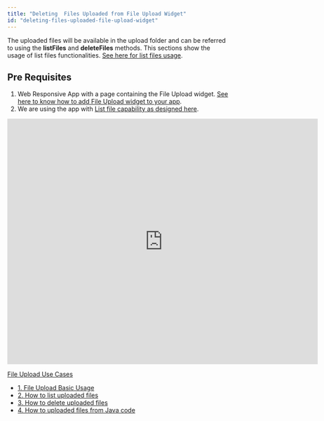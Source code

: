 ```yaml
---
title: "Deleting  Files Uploaded from File Upload Widget"
id: "deleting-files-uploaded-file-upload-widget"
---
```


The uploaded files will be available in the upload folder and can be referred to using the **listFiles** and **deleteFiles** methods. This sections show the usage of list files functionalities. [See here for list files usage](/learn/how-tos/listing-files-uploaded-file-upload-widget/).

## Pre Requisites

1. Web Responsive App with a page containing the File Upload widget. [See here to know how to add File Upload widget to your app](/learn/app-development/widgets/form-widgets/file-upload-basic-usage/).
2. We are using the app with [List file capability as designed here](/learn/how-tos/listing-files-uploaded-file-upload-widget/).

<iframe width="708" height="560" src="https://docs.google.com/presentation/d/1AmZDN12_nHVyV9CSyU-IHM57KNUJ0NeZ3o83wFEB7mg/embed?start=false&amp;loop=false&amp;delayms=3000" frameborder="0" allowfullscreen="allowfullscreen" mozallowfullscreen="mozallowfullscreen" webkitallowfullscreen="webkitallowfullscreen"></iframe>

[File Upload Use Cases](/learn/app-development/widgets/basic/fileupload-use-cases/)

- [1\. File Upload Basic Usage](/learn/app-development/widgets/form-widgets/file-upload-basic-usage/)
- [2\. How to list uploaded files](/learn/how-tos/listing-files-uploaded-file-upload-widget/)
- [3\. How to delete uploaded files](/learn/how-tos/deleting-files-uploaded-file-upload-widget/)
- [4\. How to uploaded files from Java code](/learn/how-tos/accessing-file-upload-java-code/)
